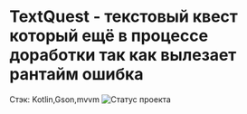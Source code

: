 # TextQuest - текстовый квест который ещё в процессе доработки так как вылезает рантайм ошибка 
Стэк: Kotlin,Gson,mvvm
![Статус проекта](https://user-images.githubusercontent.com/106704479/198368464-e48d185c-3f62-486b-a08e-e89ee53f5da0.jpg)
